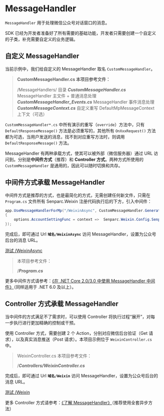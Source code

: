 # MessageHandler

`MessageHandler` 用于处理微信公众号对话窗口的消息。

SDK 已经为开发者准备好了所有需要的基础功能，开发者只需要创建一个自定义的子类，补充需要自定义的业务逻辑。

## 自定义 MessageHandler

当前示例中，我们给自定义的 MessageHandler 取名 `CustomMessageHandler`。

> **CustomMessageHandler.cs 本项目参考文件：**
>
> /MessageHandlers/ 目录
> **_CustomMessageHandler.cs_** MessageHandler 主文件 + 普通消息处理
> **_CustomMessageHandler_Events.cs_** MessageHandler 事件消息处理
> **_CustomMessageContext.cs_** 自定义重写 DefaultMpMessageContext 上下文（可选）

`CustomMessageHandler*.cs` 中所有演示的重写（`override`）方法中，只有 `DefaultResponseMessage()` 方法是必须重写的，其他所有 `OnXxxRequest()` 方法都为可选，当用户发送的消息，找不到对应重写方法时，则调用 `DefaultResponseMessage()` 方法。

MessageHandler 有两种承载方式，使其可以被外部（微信服务器）通过 URL 访问到。分别是**中间件方式**（推荐）和 **Controller 方式**。两种方式所使用的 `CustomMessageHandler` 是通用的，因此可以随时切换和共存。

## 中间件方式承载 MessageHandler

中间件方式是推荐的方式，也是最简化的方式，无需创建任何新文件，只需在 `Program.cs` 文件所有 Senparc.Weixin 注册代码执行后的下方，引入中间件：

```cs
app.UseMessageHandlerForMp("/WeixinAsync", CustomMessageHandler.GenerateMessageHandler, options =>
{
    options.AccountSettingFunc = context =>  Senparc.Weixin.Config.SenparcWeixinSetting;
});

```

完成后，即可通过 Url **`域名/WeixinAsync`** 访问 MessageHandler，设置为公众号后台的消息 URL。

[测试 /WeixinAsync](https://sdk.weixin.senparc.com/WeixinAsync)

> 本项目参考文件：
>
> /**_Program.cs_**

更多中间件方式请参考：[《在 .NET Core 2.0/3.0 中使用 MessageHandler 中间件》](https://www.cnblogs.com/szw/p/Wechat-MessageHandler-Middleware.html)（同样适用于 .NET 6.0 及以上）。

## Controller 方式承载 MessageHandler

当中间件的方式满足不了需求时，可以使用 Controller 将执行过程“展开”，对每一步执行进行更加精确的控制或干预。

使用 Controller 方式，需要创建 2 个 Action，分别对应微信后台验证（Get 请求），以及真实消息推送（Post 请求）。本项目示例位于 `WeixinController.cs`中。

> WeixinController.cs 本项目参考文件：
>
> /**_Controllers/WeixinController.cs_**

完成后，即可通过 Url **`域名/Weixin`** 访问 MessageHandler，设置为公众号后台的消息 URL。

[测试 /Weixin](https://sdk.weixin.senparc.com/Weixin)

更多 Controller 方式请参考：[《了解 MessageHandler》](https://www.cnblogs.com/szw/p/3414862.html)（推荐使用全套异步方法）
